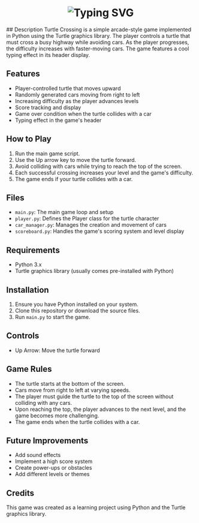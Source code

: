 <h1 align="center">
  <img src="https://readme-typing-svg.demolab.com?font=Courier+New&size=30&duration=3000&pause=1000&color=00FF00&center=true&vCenter=true&width=600&height=70&lines=Turtle+Crossing+Game+🐢🚗!;Can+you+cross+safely%3F;Dodge+the+cars+and+win!" alt="Typing SVG" />
</h1>
## Description
Turtle Crossing is a simple arcade-style game implemented in Python using the Turtle graphics library. The player controls a turtle that must cross a busy highway while avoiding cars. As the player progresses, the difficulty increases with faster-moving cars. The game features a cool typing effect in its header display.

## Features
- Player-controlled turtle that moves upward
- Randomly generated cars moving from right to left
- Increasing difficulty as the player advances levels
- Score tracking and display
- Game over condition when the turtle collides with a car
- Typing effect in the game's header

## How to Play
1. Run the main game script.
2. Use the Up arrow key to move the turtle forward.
3. Avoid colliding with cars while trying to reach the top of the screen.
4. Each successful crossing increases your level and the game's difficulty.
5. The game ends if your turtle collides with a car.

## Files
- `main.py`: The main game loop and setup
- `player.py`: Defines the Player class for the turtle character
- `car_manager.py`: Manages the creation and movement of cars
- `scoreboard.py`: Handles the game's scoring system and level display

## Requirements
- Python 3.x
- Turtle graphics library (usually comes pre-installed with Python)

## Installation
1. Ensure you have Python installed on your system.
2. Clone this repository or download the source files.
3. Run `main.py` to start the game.

## Controls
- Up Arrow: Move the turtle forward

## Game Rules
- The turtle starts at the bottom of the screen.
- Cars move from right to left at varying speeds.
- The player must guide the turtle to the top of the screen without colliding with any cars.
- Upon reaching the top, the player advances to the next level, and the game becomes more challenging.
- The game ends when the turtle collides with a car.

## Future Improvements
- Add sound effects
- Implement a high score system
- Create power-ups or obstacles
- Add different levels or themes

## Credits
This game was created as a learning project using Python and the Turtle graphics library.
